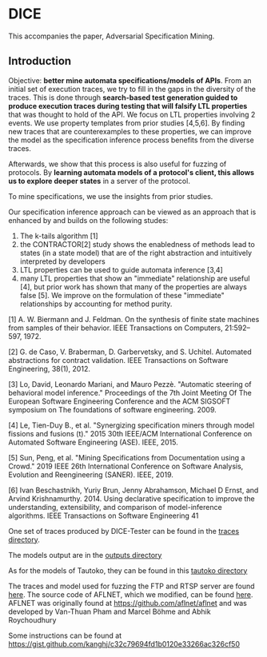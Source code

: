 # DICE

This accompanies the paper, Adversarial Specification Mining.

## Introduction
Objective: __better mine automata specifications/models of APIs__. 
From an initial set of execution traces, we try to fill in the gaps in the diversity of the traces.
This is done through **search-based test generation guided to produce execution traces during testing that will falsify LTL properties** that was thought to hold of the API.
We focus on LTL properties involving 2 events.
We use property templates from prior studies [4,5,6].
By finding new traces that are counterexamples to these properties, we can improve the model as the specification inference process benefits from the diverse traces.


Afterwards, we show that this process is also useful for fuzzing of protocols. By **learning automata models of a protocol's client, this allows us to explore deeper states** in a server of the protocol.

To mine specifications, we use the insights from prior studies. 

Our specification inference approach can be viewed as an approach that is enhanced by and builds on the following studes: 
1. The k-tails algorithm [1]
2. the CONTRACTOR[2] study shows the enabledness of methods lead to states (in a state model) that are of the right abstraction and intuitively interpreted by developers
3. LTL properties can be used to guide automata inference [3,4]
4. many LTL properties that show an "immediate" relationship are useful [4], but prior work has shown that many of the properties are always false [5]. We improve on the formulation of these "immediate" relationships by accounting for method purity.

[1] A. W. Biermann and J. Feldman. On the synthesis of finite state machines from samples of their behavior. IEEE Transactions on Computers, 21:592–597, 1972.

[2] G. de Caso, V. Braberman, D. Garbervetsky, and S. Uchitel. Automated abstractions for contract validation. IEEE Transactions on Software Engineering, 38(1), 2012.

[3] Lo, David, Leonardo Mariani, and Mauro Pezzè. "Automatic steering of behavioral model inference." Proceedings of the 7th Joint Meeting Of The European Software Engineering Conference and the ACM SIGSOFT symposium on The foundations of software engineering. 2009.

[4] Le, Tien-Duy B., et al. "Synergizing specification miners through model fissions and fusions (t)." 2015 30th IEEE/ACM International Conference on Automated Software Engineering (ASE). IEEE, 2015.

[5] Sun, Peng, et al. "Mining Specifications from Documentation using a Crowd." 2019 IEEE 26th International Conference on Software Analysis, Evolution and Reengineering (SANER). IEEE, 2019.

[6] Ivan Beschastnikh, Yuriy Brun, Jenny Abrahamson, Michael D Ernst, and Arvind Krishnamurthy. 2014. Using declarative specification to improve the understanding, extensibility, and comparison of model-inference algorithms. IEEE Transactions on Software Engineering 41

One set of traces produced by DICE-Tester can be found in the [traces directory](https://github.com/kanghj/DICE/tree/master/traces).

The models output are in the [outputs directory](https://github.com/kanghj/DICE/tree/master/outputs)

As for the models of Tautoko, they can be found in this [tautoko directory](https://github.com/kanghj/DICE/tree/master/tautoko)

The traces and model used for fuzzing the FTP and RTSP server are found [here](https://github.com/kanghj/DICE/tree/master/server_fuzzing/server_fuzzing).
The source code of AFLNET, which we modified, can be found [here](https://github.com/kanghj/DICE/tree/master/dice-aflnet).
AFLNET was originally found at https://github.com/aflnet/aflnet and was developed by Van-Thuan Pham and Marcel Böhme and Abhik Roychoudhury


Some instructions can be found at 
https://gist.github.com/kanghj/c32c79694fd1b0120e33266ac326cf50
